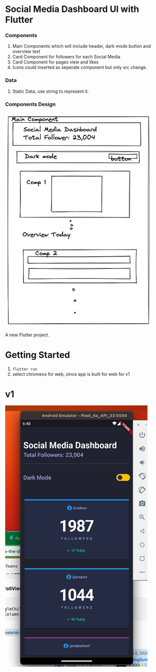 # Social Media Dashboard UI with Flutter


### Components

1. Main Components which will include header, dark mode button and overview text
2. Card Component for followers for each Social Media
3. Card Component for pages view and likes 
4. Icons could inserted as seperate component but only src change.


### Data

1. Static Data, use string to represent it.


### Components Design

![Social Media Dasshboard](./docs/social_media_dashboard.png)

A new Flutter project.

# Getting Started

1. `flutter run`
2. select chromeos for web, since app is built for web for v1



# v1 

![Android - Pixel Output](solution.png)